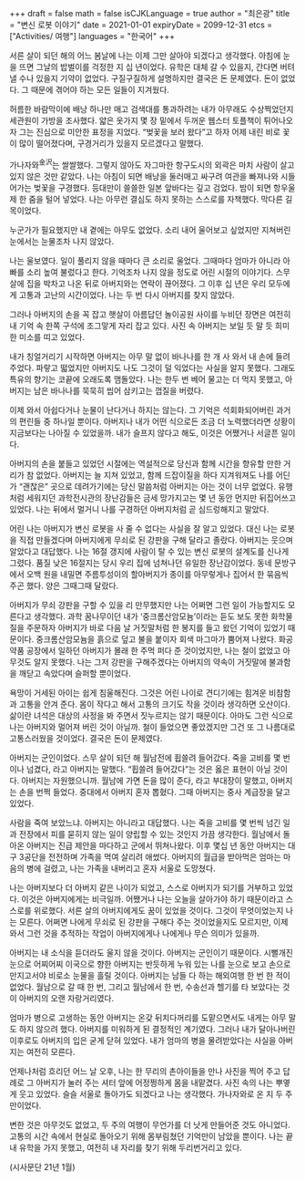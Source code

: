 +++
draft = false
math = false
isCJKLanguage = true
author = "최은광"
title = "변신 로봇 이야기"
date = 2021-01-01
expiryDate = 2099-12-31
etcs = ["Activities/ 여행"]
languages = "한국어"
+++

서른 살이 되던 해의 어느 봄날에 나는 이제 그만 살아야 되겠다고 생각했다. 아침에 눈을 뜨면 그날의 밥벌이를 걱정한 지 십 년이었다. 유학은 대체 갈 수 있을지, 간다면 버텨낼 수나 있을지 기약이 없었다. 구질구질하게 설명하지만 결국은 돈 문제였다. 돈이 없었다. 그 때문에 겪어야 하는 모든 일들이 지겨웠다.

허름한 바람막이에 배낭 하나만 매고 검색대를 통과하려는 내가 아무래도 수상쩍었던지 세관원이 가방을 조사했다. 얇은 옷가지 몇 장 밑에서 두꺼운 웹스터 토플책이 튀어나오자 그는 진심으로 미안한 표정을 지었다. “벚꽃을 보러 왔다”고 하자 어제 내린 비로 꽃이 많이 떨어졌다며, 구경거리가 있을지 모르겠다고 말했다. 

가나자와<sup>金沢</sup>는 쌀쌀했다. 그렇지 않아도 자그마한 항구도시의 외곽은 마치 사람이 살고 있지 않은 것만 같았다. 나는 아침이 되면 배낭을 둘러매고 싸구려 여관을 빠져나와 시들어가는 벚꽃을 구경했다. 등대만이 쓸쓸한 일본 앞바다는 깊고 검었다. 밤이 되면 항우울제 한 줌을 털어 넣었다. 나는 아무런 결심도 하지 못하는 스스로를 자책했다. 막다른 길목이었다.

누군가가 필요했지만 내 곁에는 아무도 없었다. 소리 내어 울어보고 싶었지만 지쳐버린 눈에서는 눈물조차 나지 않았다.

나는 울보였다. 일이 풀리지 않을 때마다 큰 소리로 울었다. 그때마다 엄마가 아니라 아빠를 소리 높여 불렀다고 한다. 기억조차 나지 않을 정도로 어린 시절의 이야기다. 스무 살에 집을 박차고 나온 뒤로 아버지와는 연락이 끊어졌다. 그 이후 십 년은 우리 모두에게 고통과 고난의 시간이었다. 나는 두 번 다시 아버지를 찾지 않았다.

그러나 아버지의 손을 꼭 잡고 햇살이 아름답던 놀이공원 사이를 누비던 장면은 여전히 내 기억 속 한쪽 구석에 조그맣게 자리 잡고 있다. 사진 속 아버지는 보일 듯 말 듯 희미한 미소를 띠고 있었다.

내가 칭얼거리기 시작하면 아버지는 아무 말 없이 바나나를 한 개 사 와서 내 손에 들려주었다. 파랗고 떫었지만 아버지도 나도 그것이 덜 익었다는 사실을 알지 못했다. 그래도 특유의 향기는 코끝에 오래도록 맴돌았다. 나는 한두 번 베어 물고는 더 먹지 못했고, 아버지는 남은 바나나를 묵묵히 씹어 삼키고는 껍질을 버렸다.

이제 와서 아쉽다거나 눈물이 난다거나 하지는 않는다. 그 기억은 석회화되어버린 과거의 편린들 중 하나일 뿐이다. 아버지나 내가 어떤 식으로든 조금 더 노력했더라면 상황이 지금보다는 나아질 수 있었을까. 내가 슬프지 않다고 해도, 이것은 어쨌거나 서글픈 일이다.

아버지의 손을 붙들고 있었던 시절에는 역설적으로 당신과 함께 시간을 향유할 만한 거리가 참 없었다. 아버지는 늘 지쳐 있었고, 함께 드잡이질을 하다 지겨워져도 나를 어딘가 “괜찮은” 곳으로 데려가기에는 당신 말씀처럼 아버지는 아는 것이 너무 없었다. 유행처럼 세워지던 과학전시관의 장난감들은 금세 망가지고는 몇 년 동안 먼지만 뒤집어쓰고 있었다. 나는 뒤에서 멀거니 나를 구경하던 아버지처럼 곧 심드렁해지고 말았다.

어린 나는 아버지가 변신 로봇을 사 줄 수 없다는 사실을 잘 알고 있었다. 대신 나는 로봇을 직접 만들겠다며 아버지에게 무쇠로 된 강판을 구해 달라고 졸랐다. 아버지는 웃으며 알았다고 대답했다. 나는 16절 갱지에 사람이 탈 수 있는 변신 로봇의 설계도를 신나게 그렸다. 품질 낮은 16절지는 당시 우리 집에 넘쳐나던 유일한 장난감이었다. 동네 문방구에서 오백 원을 내밀면 주름투성이의 할아버지가 종이를 아무렇게나 집어서 한 묶음씩 주곤 했다. 양은 그때그때 달랐다.

아버지가 무쇠 강판을 구할 수 있을 리 만무했지만 나는 어쩌면 그런 일이 가능할지도 모른다고 생각했다. 과학 꿈나무이던 내가 ‘중크롬산암모늄’이라는 듣도 보도 못한 화학물질을 주문하자 아버지가 바로 다음 날 거짓말처럼 한 봉지를 들고 왔던 기억이 있었기 때문이다. 중크롬산암모늄을 흙으로 덮고 불을 붙이자 회색 마그마가 뿜어져 나왔다. 화공약품 공장에서 일하던 아버지가 몰래 한 주먹 퍼다 준 것이었지만, 나는 철이 없었고 아무것도 알지 못했다. 나는 그저 강판을 구해주겠다는 아버지의 약속이 거짓말에 불과함을 깨닫고 속았다며 슬퍼할 뿐이었다.

욕망이 거세된 아이는 쉽게 침울해진다. 그것은 어린 나이로 견디기에는 힘겨운 비참함과 고통을 안겨 준다. 몸이 작다고 해서 고통의 크기도 작을 것이라 생각하면 오산이다. 삶이란 녀석은 대상의 사정을 봐 주면서 짓누르지는 않기 때문이다. 아마도 그런 식으로 나는 아버지와 멀어져 버린 것이 아닐까. 철이 들었으면 좋았겠지만 그건 또 그 나름대로 고통스러웠을 것이었다. 결국은 돈이 문제였다.

아버지는 군인이었다. 스무 살이 되던 해 월남전에 휩쓸려 들어갔다. 죽을 고비를 몇 번이나 넘겼다, 라고 아버지는 말했다. “휩쓸려 들어갔다”는 것은 옳은 표현이 아닐 것이다. 아버지는 자원했으니까. 월남에 가면 돈을 많이 준다, 라고 부대장이 말했고, 아버지는 손을 번쩍 들었다. 중대에서 아버지 혼자 뽑혔다. 그때 아버지는 중사 계급장을 달고 있었다.

사람을 죽여 보았느냐. 아버지는 아니라고 대답했다. 나는 죽을 고비를 몇 번씩 넘긴 일과 전장에서 피를 묻히지 않는 일이 양립할 수 있는 것인지 가끔 생각한다. 월남에서 돌아온 아버지는 진급 제안을 마다하고 군에서 뛰쳐나왔다. 이후 몇십 년 동안 아버지는 대구 3공단을 전전하며 가족을 먹여 살리려 애썼다. 아버지의 월급을 받아먹은 엄마는 마음의 병에 걸렸고, 나는 가족을 내버리고 혼자 서울로 도망쳤다.

나는 아버지보다 더 아버지 같은 나이가 되었고, 스스로 아버지가 되기를 거부하고 있었다. 이것은 아버지에게는 비극일까. 어쨌거나 나는 오늘을 살아가야 하기 때문이라고 스스로를 위로했다. 서른 살의 아버지에게도 꿈이 있었을 것이다. 그것이 무엇이었는지 나는 모른다. 어쩌면 나에게 무쇠로 된 강판을 구해다 주는 것이었을지도 모르지만, 이제 와서 그런 것을 추적하는 작업이 아버지에게나 나에게나 무슨 의미가 있을까.

아버지는 내 소식을 듣더라도 울지 않을 것이다. 아버지는 군인이기 때문이다. 시뻘개진 눈으로 어찌어찌 이국으로 향한 아버지는 반듯하게 누워 있는 나를 눈으로 보고 손으로 만지고서야 비로소 눈물을 흘릴 것이다. 아버지는 남들 다 하는 해외여행 한 번 한 적이 없었다. 월남으로 갈 때 한 번, 그리고 월남에서 한 번, 수송선과 헬기를 타 보았다는 것이 아버지의 오랜 자랑거리였다.

엄마가 병으로 고생하는 동안 아버지는 온갖 뒤치다꺼리를 도맡으면서도 내게는 아무 말도 하지 않으려 했다. 아버지를 미워하게 된 결정적인 계기였다. 그러나 내가 달아나버린 이후로도 아버지의 입은 굳게 닫혀 있었다. 내가 엄마의 병을 물려받았다는 사실을 아버지는 여전히 모른다.

언제나처럼 흐리던 어느 날 오후, 나는 한 무리의 촌아이들을 만나 사진을 찍어 주고 답례로 그 아버지가 눌러 주는 셔터 앞에 어정쩡하게 몸을 내맡겼다. 사진 속의 나는 뿌옇게 웃고 있었다. 슬슬 서울로 돌아가도 되겠다고 나는 생각했다. 가나자와로 온 지 두 주만이었다.

변한 것은 아무것도 없었고, 두 주의 여행이 무언가를 더 낫게 만들어준 것도 아니었다. 고통의 시간 속에서 현실로 돌아오기 위해 몸부림쳤던 기억만이 남았을 뿐이다. 나는 끝내 유학을 가지 못했고, 여전히 내 자리를 찾기 위해 두리번거리고 있다. 

(시사문단 21년 1월)